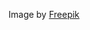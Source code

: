 Image by <a href="https://www.freepik.com/free-vector/realistic-halloween-cat-illustration_18038381.htm#query=cat%20clipart&position=17&from_view=search&track=ais">Freepik</a>
